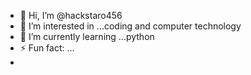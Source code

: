 - 👋 Hi, I’m @hackstaro456
- 👀 I’m interested in ...coding and computer technology 
- 🌱 I’m currently learning ...python
- ⚡ Fun fact: ...
- 

<!---
hackstaro456/hackstaro456 is a ✨ special ✨ repository because its `README.md` (this file) appears on your GitHub profile.
You can click the Preview link to take a look at your changes.
--->
